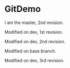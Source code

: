# GitDemo
I am the master, 2nd revision.

Modified on dev, 1st revision. 

Modified on dev, 2nd revision.

Modified on base branch.

Modified on dev, 3rd revision.
